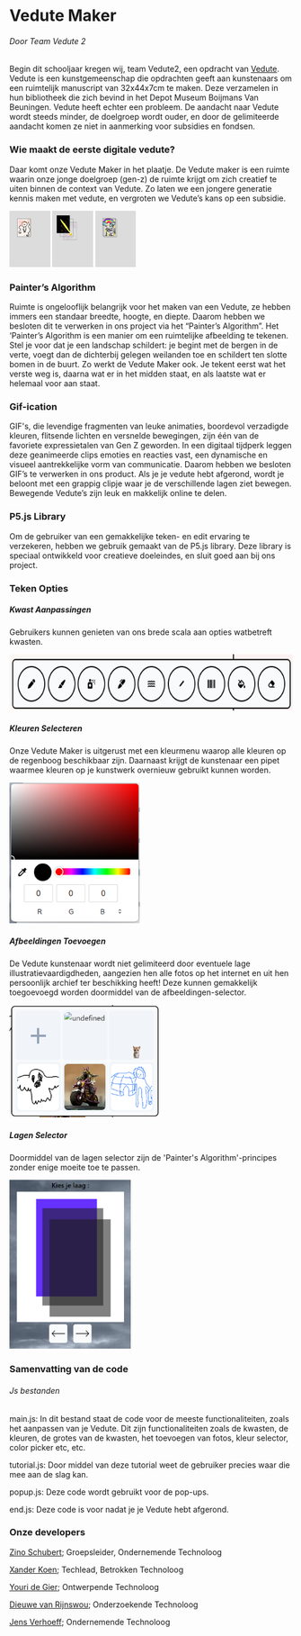 # Vedute Maker
###### Door Team Vedute 2
Begin dit schooljaar kregen wij, team Vedute2, een opdracht van [Vedute](https://vedute.nl/). Vedute is een kunstgemeenschap die opdrachten geeft aan kunstenaars om een ruimtelijk manuscript van 32x44x7cm te maken. Deze verzamelen in hun bibliotheek die zich bevind in het Depot Museum Boijmans Van Beuningen.
Vedute heeft echter een probleem. De aandacht naar Vedute wordt steeds minder, de doelgroep wordt ouder, en door de gelimiteerde aandacht komen ze niet in aanmerking voor subsidies en fondsen.
### Wie maakt de eerste digitale vedute?
Daar komt onze Vedute Maker in het plaatje. De Vedute maker is een ruimte waarin onze jonge doelgroep (gen-z) de ruimte krijgt om zich creatief te uiten binnen de context van Vedute. Zo laten we een jongere generatie kennis maken met vedute, en vergroten we Vedute’s kans op een subsidie.

<img src="./Images/readme/vedutebirthday.gif" height="100"> <img src="./Images/readme/vedutestar.gif" height="100"> <img src="./Images/readme/vedutecat.gif" height="100">

### Painter’s Algorithm
Ruimte is ongelooflijk belangrijk voor het maken van een Vedute, ze hebben immers een standaar breedte, hoogte, en diepte. Daarom hebben we besloten dit te verwerken in ons project via het “Painter’s Algorithm”.
Het ‘Painter’s Algorithm is een manier om een ruimtelijke afbeelding te tekenen. Stel je voor dat je een landschap schildert: je begint met de bergen in de verte, voegt dan de dichterbij gelegen weilanden toe en schildert ten slotte bomen in de buurt.
Zo werkt de Vedute Maker ook. Je tekent eerst wat het verste weg is, daarna wat er in het midden staat, en als laatste wat er helemaal voor aan staat.
### Gif-ication
GIF's, die levendige fragmenten van leuke animaties, boordevol verzadigde kleuren, flitsende lichten en versnelde bewegingen, zijn één van de favoriete expressietalen van Gen Z geworden. In een digitaal tijdperk leggen deze geanimeerde clips emoties en reacties vast, een dynamische en visueel aantrekkelijke vorm van communicatie.
Daarom hebben we besloten GIF’s te verwerken in ons product. Als je je vedute hebt afgerond, wordt je beloont met een grappig clipje waar je de verschillende lagen ziet bewegen. Bewegende Vedute’s zijn leuk en makkelijk online te delen.
### P5.js Library
Om de gebruiker van een gemakkelijke teken- en edit ervaring te verzekeren, hebben we gebruik gemaakt van de P5.js library. Deze library is speciaal ontwikkeld voor creatieve doeleindes, en sluit goed aan bij ons project.
### Teken Opties
##### Kwast Aanpassingen
Gebruikers kunnen genieten van ons brede scala aan opties watbetreft kwasten.

<img src="./Images/readme/drawingoptions.png" height="100">

##### Kleuren Selecteren
Onze Vedute Maker is uitgerust met een kleurmenu waarop alle kleuren op de regenboog beschikbaar zijn. Daarnaast krijgt de kunstenaar een pipet waarmee kleuren op je kunstwerk overnieuw gebruikt kunnen worden.

<img src="./Images/readme/colorselecter.png" height="250">

##### Afbeeldingen Toevoegen
De Vedute kunstenaar wordt niet gelimiteerd door eventuele lage illustratievaardigdheden, aangezien hen alle fotos op het internet en uit hen persoonlijk archief ter beschikking heeft! Deze kunnen gemakkelijk toegoevoegd worden doormiddel van de afbeeldingen-selector.

<img src="./Images/readme/imgselector.png" height="200">

##### Lagen Selector
Doormiddel van de lagen selector zijn de 'Painter's Algorithm'-principes zonder enige moeite toe te passen.

<img src="./Images/readme/layerselector.png" height="300">

### Samenvatting van de code
###### Js bestanden

main.js: In dit bestand staat de code voor de meeste functionaliteiten, zoals het aanpassen van je Vedute. Dit zijn functionaliteiten zoals de kwasten, de kleuren, de grotes van de kwasten, het toevoegen van fotos, kleur selector, color picker etc, etc. 

tutorial.js: Door middel van deze tutorial weet de gebruiker precies waar die mee aan de slag kan.

popup.js: Deze code wordt gebruikt voor de pop-ups.

end.js: Deze code is voor nadat je je Vedute hebt afgerond.
### Onze developers
[Zino Schubert](https://github.com/1010115); Groepsleider, Ondernemende Technoloog

[Xander Koen](https://github.com/xanderkoen); Techlead, Betrokken Technoloog

[Youri de Gier](https://github.com/vultouri03); Ontwerpende Technoloog

[Dieuwe van Rijnswou](https://github.com/soapinmysight); Onderzoekende Technoloog

[Jens Verhoeff](https://github.com/JensV72); Ondernemende Technoloog



